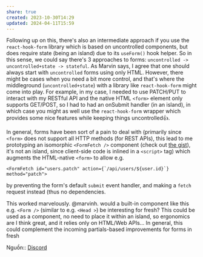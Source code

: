 ```yaml
---
share: true
created: 2023-10-30T14:29
updated: 2024-04-11T15:59
---
```

Following up on this, there's also an intermediate approach if you use the `react-hook-form` library which is based on uncontrolled components, but does require state (being an island) due to its `useForm()` hook helper. So in this sense, we could say there's 3 approaches to forms: `uncontrolled -> uncontrolled+state -> stateful`. As Marvin says, I agree that one should always start with `uncontrolled` forms using only HTML. However, there might be cases when you need a bit more control, and that's where the middleground (`uncontrolled+state`) with a library like `react-hook-form` might come into play. For example, in my case, I needed to use PATCH/PUT to interact with my RESTful API and the native HTML `<form>` element only supports GET/POST, so I had to had an onSubmit handler (in an island), in which case you might as well use the `react-hook-form` wrapper which provides some nice features while keeping things uncontrolled👍.

In general, forms have been sort of a pain to deal with (primarily since `<form>` does not support all HTTP methods (for REST APIs), this lead to me prototyping an isomorphic `<FormFetch />` component (check out [the gist](https://gist.github.com/miguelrk/d3ffc311627586d3459fcc75fd7512e7 "the gist
(https://gist.github.com/miguelrk/d3ffc311627586d3459fcc75fd7512e7)")), it's not an island, since client-side code is inlined in a `<script>` tag) which augments the HTML-native `<form>` to allow e.g.

```tsx
<FormFetch id="users.patch" action={`/api/users/${user.id}`} method="patch">
```

by preventing the form's default `submit` event handler, and making a `fetch` request instead (thus no dependencies. 

This worked marvelously. @marvinh. would a built-in component like this e.g. `<Form />` (similar to e.g. `<Head >`) be interesting for fresh? This could be used as a component, no need to place it within an island, so ergonomics are I think great, and it relies only on HTML/Web APIs... In general, this could complement the incoming partials-based improvements for forms in fresh

Nguồn:: [Discord](https://discord.com/channels/684898665143206084/991511118524715139/1227505709391024198)